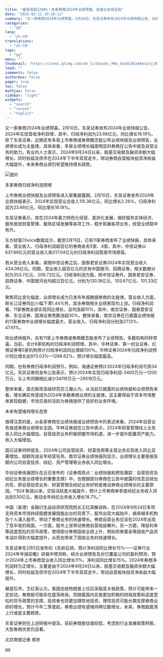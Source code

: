 ```yaml
---
title: "最高涨超1200%！多家券商2024年业绩预喜，自营业务成主因"
date: "2025-02-11 20:10:12"
summary: "又一家券商2024年业绩预喜。2月10日，东吴证券发布2024年业绩快报公告，2024年实现营收净利..."
categories:
  - "qq"
lang:
  - "zh-CN"
translations:
  - "zh-CN"
tags:
  - "qq"
menu: ""
thumbnail: "https://inews.gtimg.com/om_ls/Oouvbc_MNs_bVw5LBSxA6exLhjjBTz4NW-bL8rHBaCcnQAA_640360/0"
lead: ""
comments: false
authorbox: false
pager: true
toc: false
mathjax: false
sidebar: "right"
widgets:
  - "search"
  - "recent"
  - "taglist"
---
```


又一家券商2024年业绩预喜。2月10日，东吴证券发布2024年业绩快报公告，2024年实现营收净利双增，其中，归母净利润为23.66亿元，同比增长18.19%。除了东吴证券，近期还有多家上市券商或券商概念股公布业绩快报及业绩预告，业绩增长成为主旋律。具体来看，多家业绩增长幅度明显的券商在公告中提及自营业务的助力。有业内人士表示，2024年9月24日以来，股基交易额及融资余额大幅增长，同时权益及债市在2024年下半年双双走牛，带动券商自营板块投资净收益大幅提升，未来券商业绩仍有望维持增长趋势。

![图片](https://inews.gtimg.com/om_bt/O5cto6426ZA7tUm6g14AW6ceXskD3zPeEdqw7g7dHIH90AA/641)

多家券商归母净利润预增

上市券商业绩快报及业绩预告进入密集披露期。2月10日，东吴证券发布2024年业绩快报表示，2024年实现营业总收入115.36亿元，同比增长2.26%，归母净利润为23.66亿元，同比增长18.19%。

东吴证券表示，其在2024年着力特色化经营、差异化发展，做好服务实体经济、服务居民财富管理、服务区域发展等各项工作，稳步拓展各项业务，经营业绩稳中有升。

东方财富Choice数据显示，截至2月11日，已有11家券商发布了业绩快报，具体来看，营业收入、归母净利润超百亿的券商各有5家、4家。其中，中信证券以637.89亿元的营业收入和217.04亿元的归母净利润暂居市场榜首。

若从营业收入来看，紧随中信证券之后，国泰君安证券2024年实现营业收入434.06亿元。同期，营业收入超百亿元的还有中国银河、招商证券，相关数据分别为353.7亿元、208.72亿元。归母净利润方面，除中信证券外，国泰君安证券、招商证券、中国银河也均超过百亿元，分别为130.18亿元、103.67亿元、101.33亿元。

聚焦同比变化幅度，业绩增长成为已发布年报数据券商的主旋律。营业收入方面，除长江证券同比小幅下滑1.44%外，其余券商相关业绩表现均上涨。归母净利润看，11家券商全部实现同比增长，且均涨超10%。其中，南京证券、国泰君安证券、东北证券、国海证券悉数涨超30%。整体来看，南京证券在已披露业绩快报的11家券商中业绩增长幅度最大，营业收入、归母净利润分别涨27.13%、47.61%。

除业绩快报外，另有11家上市券商或券商概念股发布了业绩预告，多数机构同样预喜。当前，合计8家机构的归母净利润预增，其中，华林证券、第一创业证券、红塔证券等5家机构预计归母净利润同比增超100%。华林证券2024年归母净利润预计同比增长达973.03%—1288.62%，预计增长幅度最高。

同期，也有券商归母净利润预亏。例如，海通证券预计2024年归母净利润亏损34亿元。天风证券则发布公告表示，预计2024年实现归母净利润-3400万元—1200万元，与上年同期相比减少34118万元—29518万元。

整体来看，盘古智库高级研究员江瀚认为，从当前已披露的业绩快报和业绩预告来看，增长确实有望成为2024年多数券商业绩的主旋律。这主要得益于资本市场整体表现稳健，市场交易的活跃为券商提供了良好的业务环境。

未来有望维持增长态势

值得注意的是，从各家券商在业绩快报或业绩预告中的表述来看，2024年自营业务或成券商业绩增长主因。华林证券就在公告中表示，2024年财富管理线上业务收入同比大幅增加。自营投资业务积极把握市场机遇，进一步提升配置资产能力，收入大幅增加。

国元证券同样提及，2024年公司自营投资、财富信用等主营业务实现收入同比显著增加，超额完成全年经营任务。南京证券业绩快报则显示，业绩增长主要是报告期内公司自营投资、经纪、资产管理等业务收入同比增长。

华创证券徐康团队在近日发布的《证券周观点：业绩快报和预告跟踪：自营投资及经纪业务是业绩增长的重要支撑》中，也根据部分券商在公告中披露的信息总结出共性，即自营投资业务、财富管理及经纪业务好转是推动券商业绩增长的主要原因。“‘924’新政以来，交投活跃度大幅提升，预计上市券商单季度经纪业务收入将达到530亿元，推动全年经纪业务收入增长18.7%。”

中国（香港）金融衍生品投资研究院院长王红英解读称，在2024年9月24日多项支持资本市场持续稳健发展措施出台的背景下，股市出现大幅抬升，越来越多机构及个人涌入股市，带动了券商业务的快速增长。券商自营业务应该在2024年出现了双丰收的局面。一方面，股市上涨带动券商自营收益攀升。另一方面，降低利率等适度宽松的货币政策，使得部分券商固收业绩上升，例如债券基金等固收产品资本溢价得到大幅度提升，从而也带来了固收业务的快速增长。

东吴证券在2月5日发布的《先抑后扬，预计净利润同比增长15%——证券行业2024年年报前瞻》研报中预测称，结合业绩预告及对已覆盖公司的盈利预测，预计2024年上市券商营业收入同比增长11%，净利润同比增长15%。2024年券商净利润转为正增长，主要是由于2024年9月24日以来，股基交易额及融资余额大幅增长，同时权益及债市在2024年下半年双双走牛，带动自营板块投资净收益大幅提升。

展望后市，王红英认为，美国总统特朗普上任后采取高关税政策，预计可能带来一定扰动，券商股可能存在震荡格局。而随着国内实施更加积极的财政政策和适度宽松的货币政策的支撑，投资者也将更加理性地投资，理性投资可能长期支撑券商业绩的增长。预计今年二季度起，券商业绩有望维持两位数增长。未来，券商股震荡上行或是主要趋势。

东吴证券则在上述研报中提及，目前券商股估值较低，考虑到行业发展政策积极，大型券商优势仍显著。

北京商报记者 郝彦

[qq](https://new.qq.com/rain/a/20250211A083C800)
